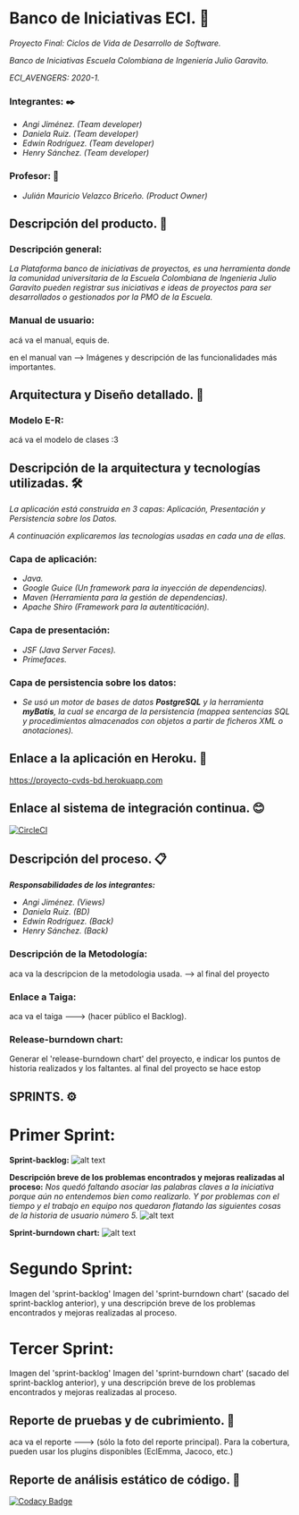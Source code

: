 # Banco de Iniciativas ECI. 🚀


_Proyecto Final: Ciclos de Vida de Desarrollo de Software._


_Banco de Iniciativas Escuela Colombiana de Ingeniería Julio Garavito._


_ECI_AVENGERS: 2020-1._


### Integrantes: ✒️
+ _Angi Jiménez. (Team developer)_
+ _Daniela Ruiz. (Team developer)_
+ _Edwin Rodríguez. (Team developer)_
+ _Henry Sánchez. (Team developer)_


### Profesor: 📌
+ _Julián Mauricio Velazco Briceño. (Product Owner)_


## Descripción del producto. 📄
### Descripción general: 


_La Plataforma banco de iniciativas de proyectos, es una herramienta donde la comunidad universitaria 
de la Escuela Colombiana de Ingenieria Julio Garavito pueden registrar sus iniciativas e ideas de 
proyectos para ser desarrollados o gestionados por la PMO de la Escuela._


### Manual de usuario: 
acá va el manual, equis de.


en el manual van --> Imágenes y descripción de las funcionalidades más importantes.


## Arquitectura y Diseño detallado. 🔧


### Modelo E-R:
acá va el modelo de clases :3


## Descripción de la arquitectura y tecnologías utilizadas. 🛠️
_La aplicación está construida en 3 capas: Aplicación, Presentación y Persistencia sobre los Datos._


_A continuación explicaremos las tecnologias usadas en cada una de ellas._

### Capa de aplicación:
+ _Java._
+ _Google Guice (Un framework para la inyección de dependencias)._
+ _Maven (Herramienta para la gestión de dependencias)._
+ _Apache Shiro (Framework para la autentiticación)._


### Capa de presentación:
+ _JSF (Java Server Faces)._
+ _Primefaces._


### Capa de persistencia sobre los datos:
+ _Se usó un motor de bases de datos **PostgreSQL** y la herramienta **myBatis**, la cual se encarga de la persistencia 
(mappea sentencias SQL y procedimientos almacenados con objetos a partir de ficheros XML o anotaciones)._


## Enlace a la aplicación en Heroku. 📢
https://proyecto-cvds-bd.herokuapp.com


## Enlace al sistema de integración continua. 😊
[![CircleCI](https://circleci.com/gh/Edyesid/2020-1-PROYCVDS-ECI_AVENGERS.svg?style=svg)](https://circleci.com/gh/Edyesid/2020-1-PROYCVDS-ECI_AVENGERS)


## Descripción del proceso. 📋
_**Responsabilidades de los integrantes:**_
+ _Angi Jiménez. (Views)_
+ _Daniela Ruiz. (BD)_
+ _Edwin Rodríguez. (Back)_
+ _Henry Sánchez. (Back)_


### Descripción de la Metodología:
aca va la descripcion de la metodologia usada. --> al final del proyecto


### Enlace a Taiga:
aca va el taiga ---> (hacer público el Backlog).


### Release-burndown chart:
Generar el 'release-burndown chart' del proyecto, e indicar los puntos de historia realizados y los faltantes.
al final del proyecto se hace estop


## SPRINTS. ⚙️
# Primer Sprint:
**Sprint-backlog:**
![alt text](https://raw.githubusercontent.com/Edyesid/2020-1-PROYCVDS-ECI_AVENGERS/master/Imagenes/1erSprint.jpeg) 


**Descripción breve de los problemas encontrados y  mejoras realizadas al proceso:**
_Nos quedó faltando asociar las palabras claves a la iniciativa porque aún no entendemos bien como realizarlo.
Y por problemas con el tiempo y el trabajo en equipo nos quedaron flatando las siguientes cosas de la historia de usuario número 5._
![alt text](https://raw.githubusercontent.com/Edyesid/2020-1-PROYCVDS-ECI_AVENGERS/master/Imagenes/faltando1sprint.jpeg)


**Sprint-burndown chart:**
![alt text](https://raw.githubusercontent.com/Edyesid/2020-1-PROYCVDS-ECI_AVENGERS/master/Imagenes/backlog.jpeg) 


# Segundo Sprint:
Imagen del 'sprint-backlog'
Imagen del 'sprint-burndown chart' (sacado del sprint-backlog anterior), y una descripción breve de los problemas 
encontrados y mejoras realizadas al proceso.


# Tercer Sprint:
Imagen del 'sprint-backlog'
Imagen del 'sprint-burndown chart' (sacado del sprint-backlog anterior), y una descripción breve de los problemas 
encontrados y mejoras realizadas al proceso.


## Reporte de pruebas y de cubrimiento. 📖
aca va el reporte ---> (sólo la foto del reporte principal). 
Para la cobertura, pueden usar los plugins disponibles (EclEmma, Jacoco, etc.)


## Reporte de análisis estático de código. 🎁
[![Codacy Badge](https://api.codacy.com/project/badge/Grade/1a70a519783d4905a1dc5140955316dd)](https://app.codacy.com/manual/Edyesid/2020-1-PROYCVDS-ECI_AVENGERS?utm_source=github.com&utm_medium=referral&utm_content=Edyesid/2020-1-PROYCVDS-ECI_AVENGERS&utm_campaign=Badge_Grade_Dashboard)




